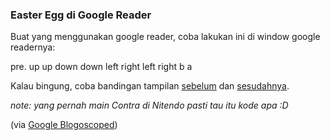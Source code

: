 ### Easter Egg di Google Reader

Buat yang menggunakan google reader, coba lakukan ini di window google readernya:

pre. up up down down left right left right b a

Kalau bingung, coba bandingan tampilan [sebelum](http://kriwil.com/images/16.png) dan [sesudahnya](http://kriwil.com/images/17.png).

_note: yang pernah main Contra di Nitendo pasti tau itu kode apa :D_

(via [Google Blogoscoped](http://blogoscoped.com/archive/2008-06-09-n29.html))

<!-- METADATA: {"time": "2008-06-09 10:09:44", "title": "Easter Egg di Google Reader"} -->
